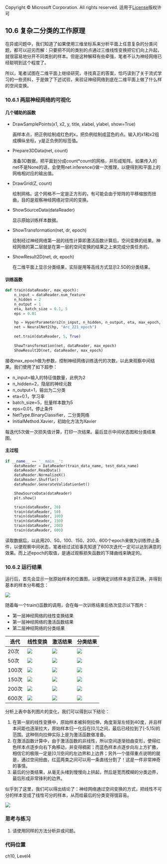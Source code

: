 Copyright © Microsoft Corporation. All rights reserved.
  适用于[License](https://github.com/Microsoft/ai-edu/blob/master/LICENSE.md)版权许可

## 10.6 复杂二分类的工作原理

在异或问题中，我们知道了如果使用三维坐标系来分析平面上任意复杂的分类问题，都可以迎刃而解：只要把不同的类别的点通过三维线性变换把它们向上升起，就很容易地分开不同类别的样本。但是这种解释有些牵强，笔者不认为神经网络已经聪明到这个程度了。

所以，笔者试图在二维平面上继续研究，寻找真正的答案，恰巧读到了关于流式学习的一些资料，于是做了下述试验，来验证神经网络到底在二维平面上做了什么样的空间变换。

### 10.6.1 两层神经网络的可视化

#### 几个辅助的函数
- DrawSamplePoints(x1, x2, y, title, xlabel, ylabel, show=True)
  
  画样本点，把正例绘制成红色的x，把负例绘制成蓝色的点。输入的x1和x2组成横纵坐标，y是正负例的标签值。

- Prepare3DData(net, count)

  准备3D数据，把平面划分成count*count的网格，并形成矩阵。如果传入的net不是None的话，会使用net.inference()做一次推理，以便得到和平面上的网格相对应的输出值。

- DrawGrid(Z, count)

  绘制网格。这个网格不一定是正方形的，有可能会由于矩阵的平移缩放而扭曲，目的是观察神经网络对空间的变换。

- ShowSourceData(dataReader)

  显示原始训练样本数据。

- ShowTransformation(net, dr, epoch)

  绘制经过神经网络第一层的线性计算即激活函数计算后，空间变换的结果。神经网络的第二层就是在第一层的空间变换的结果之上来完成分类任务的。

- ShowResult2D(net, dr, epoch)

  在二维平面上显示分类结果，实际是用等高线方式显示2.5D的分类结果。

#### 训练函数

```Python
def train(dataReader, max_epoch):
    n_input = dataReader.num_feature
    n_hidden = 2
    n_output = 1
    eta, batch_size = 0.1, 5
    eps = 0.01

    hp = HyperParameters2(n_input, n_hidden, n_output, eta, max_epoch, batch_size, eps, NetType.BinaryClassifier, InitialMethod.Xavier)
    net = NeuralNet2(hp, "Arc_221_epoch")
    
    net.train(dataReader, 5, True)
    
    ShowTransformation(net, dataReader, max_epoch)
    ShowResult2D(net, dataReader, max_epoch)
```
接收max_epoch做为参数，控制神经网络训练迭代的次数，以此来观察中间结果。我们使用了如下超参：

- n_input=输入的特征值数量，此例为2
- n_hidden=2，隐层的神经元数
- n_output=1，输出为二分类
- eta=0.1，学习率
- batch_size=5，批量样本数为5
- eps=0.01，停止条件
- NetType.BinaryClassifier，二分类网络
- InitialMethod.Xavier，初始化方法为Xavier

每迭代5次做一次损失值计算，打印一次结果。最后显示中间状态图和分类结果图。

#### 主过程

```Python
if __name__ == '__main__':
    dataReader = DataReader(train_data_name, test_data_name)
    dataReader.ReadData()
    dataReader.NormalizeX()
    dataReader.Shuffle()
    dataReader.GenerateValidationSet()

    ShowSourceData(dataReader)
    plt.show()

    train(dataReader, 20)
    train(dataReader, 50)
    train(dataReader, 100)
    train(dataReader, 150)
    train(dataReader, 200)
    train(dataReader, 600)
```
读取数据后，以此用20、50、100、150、200、600个epoch来做为训练停止条件，以便观察中间状态，笔者经过试验事先知道了600次迭代一定可以达到满意的效果。而上述epoch的取值，是通过观察损失函数的下降曲线来确定的。

### 10.6.2 运行结果

运行后，首先会显示一张原始样本的位置图，以便确定训练样本是否正确，并得到基本的样本分布概念：

<img src='../Images/10/sin_data_source.png'/>

随着每一个train()函数的调用，会在每一次训练结束后依次显示以下图片：

- 第一层神经网络的线性变换结果
- 第一层神经网络的激活函数结果
- 第二层神经网络的分类结果

|迭代|线性变换|激活结果|分类结果|
|---|---|---|---|
|20次|<img src='../Images/10/sin_z1_20.png'/>|<img src='../Images/10/sin_a1_20.png'/>|<img src='../Images/10/sin_a2_20.png'/>|
|50次|<img src='../Images/10/sin_z1_50.png'/>|<img src='../Images/10/sin_a1_50.png'/>|<img src='../Images/10/sin_a2_50.png'/>|
|100次|<img src='../Images/10/sin_z1_100.png'/>|<img src='../Images/10/sin_a1_100.png'/>|<img src='../Images/10/sin_a2_100.png'/>|
|150次|<img src='../Images/10/sin_z1_150.png'/>|<img src='../Images/10/sin_a1_150.png'/>|<img src='../Images/10/sin_a2_150.png'/>|
|200次|<img src='../Images/10/sin_z1_200.png'/>|<img src='../Images/10/sin_a1_200.png'/>|<img src='../Images/10/sin_a2_200.png'/>|
|600次|<img src='../Images/10/sin_z1_600.png'/>|<img src='../Images/10/sin_a1_600.png'/>|<img src='../Images/10/sin_a2_600.png'/>|

分析上表中各列图片的变化，我们可以得到以下结论：

1. 在第一层的线性变换中，原始样本被斜侧拉伸，角度渐渐左倾到40度，并且样本间距也逐渐拉大，原始样本归一化后在[0,1]之间，最后已经拉到了[-5,15]的范围。这种侧向拉伸实际上是为激活函数做准备。
2. 在激活函数计算中，由于激活函数的非线性，所以空间逐渐扭曲变形，使得红色样本点逐步向右下角移动，并变得稠密；而蓝色样本点逐步向左上方扩撒，相信它的极限一定是[0,1]空间的左边界和上边界；另外一个值得重点说明的就是，通过空间扭曲，红蓝两类之间可以用一条直线分割了！这是一件非常神奇的事情。
3. 最后的分类结果，从毫无头绪到慢慢向上拱起，然后是宽而模糊的分类边界，最后形成非常锋利的边界。

似乎到了这里，我们可以得出结论了：神经网络通过空间变换的方式，把线性不可分的样本变成了线性可分的样本，从而给最后的分类变得很容易。

<img src='../Images/10/sin_a1_600_line.png'/>

### 思考与练习

1. 请使用同样的方法分析异或问题。

### 代码位置

ch10, Level4
